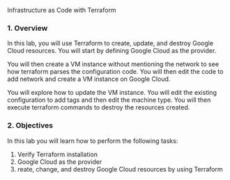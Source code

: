 Infrastructure as Code with Terraform

### 1. Overview
In this lab, you will use Terraform to create, update, and destroy Google Cloud resources. You will start by defining Google Cloud as the provider.

You will then create a VM instance without mentioning the network to see how terraform parses the configuration code. You will then edit the code to add network and create a VM instance on Google Cloud.

You will explore how to update the VM instance. You will edit the existing configuration to add tags and then edit the machine type. You will then execute terraform commands to destroy the resources created.
### 2. Objectives
In this lab you will learn how to perform the following tasks:

1. Verify Terraform installation
2.  Google Cloud as the provider
3.  reate, change, and destroy Google Cloud resources by using Terraform
